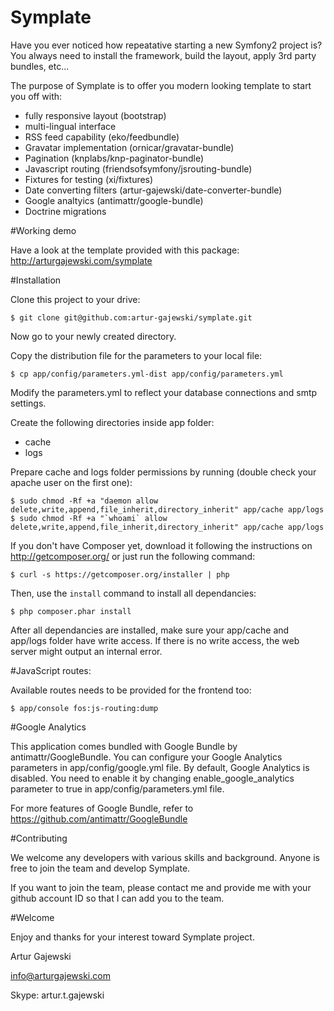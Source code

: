 Symplate
========

Have you ever noticed how repeatative starting a new Symfony2 project is? You always need to install the framework, build the layout, apply 3rd party bundles, etc...

The purpose of Symplate is to offer you modern looking template to start you off with:

- fully responsive layout (bootstrap)
- multi-lingual interface
- RSS feed capability (eko/feedbundle)
- Gravatar implementation (ornicar/gravatar-bundle)
- Pagination (knplabs/knp-paginator-bundle)
- Javascript routing (friendsofsymfony/jsrouting-bundle)
- Fixtures for testing (xi/fixtures)
- Date converting filters (artur-gajewski/date-converter-bundle)
- Google analtyics (antimattr/google-bundle)
- Doctrine migrations

#Working demo

Have a look at the template provided with this package: http://arturgajewski.com/symplate

#Installation

Clone this project to your drive:

    $ git clone git@github.com:artur-gajewski/symplate.git

Now go to your newly created directory.

Copy the distribution file for the parameters to your local file:

    $ cp app/config/parameters.yml-dist app/config/parameters.yml

Modify the parameters.yml to reflect your database connections and smtp settings.

Create the following directories inside app folder:

- cache
- logs

Prepare cache and logs folder permissions by running (double check your apache user on the first one):

    $ sudo chmod -Rf +a "daemon allow delete,write,append,file_inherit,directory_inherit" app/cache app/logs
    $ sudo chmod -Rf +a "`whoami` allow delete,write,append,file_inherit,directory_inherit" app/cache app/logs

If you don't have Composer yet, download it following the instructions on
http://getcomposer.org/ or just run the following command:

    $ curl -s https://getcomposer.org/installer | php

Then, use the `install` command to install all dependancies:

    $ php composer.phar install

After all dependancies are installed, make sure your app/cache and app/logs
folder have write access. If there is no write access, the web server might
output an internal error.

#JavaScript routes:

Available routes needs to be provided for the frontend too:

    $ app/console fos:js-routing:dump

#Google Analytics

This application comes bundled with Google Bundle by antimattr/GoogleBundle. You can configure
your Google Analytics parameters in app/config/google.yml file. By default, Google Analytics is
disabled. You need to enable it by changing enable_google_analytics parameter to true in
app/config/parameters.yml file.

For more features of Google Bundle, refer to https://github.com/antimattr/GoogleBundle

#Contributing

We welcome any developers with various skills and background. Anyone is free to join the team and develop Symplate.

If you want to join the team, please contact me and provide me with your github account ID so that I can add you to the team.

#Welcome

Enjoy and thanks for your interest toward Symplate project.

Artur Gajewski

info@arturgajewski.com

Skype: artur.t.gajewski

